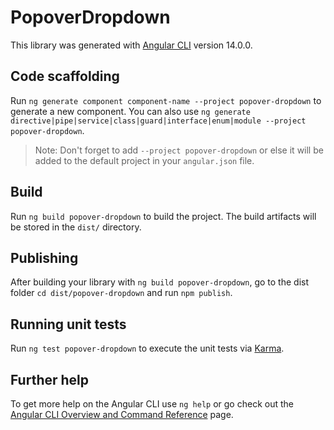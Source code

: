 # PopoverDropdown

This library was generated with [Angular CLI](https://github.com/angular/angular-cli) version 14.0.0.

## Code scaffolding

Run `ng generate component component-name --project popover-dropdown` to generate a new component. You can also use `ng generate directive|pipe|service|class|guard|interface|enum|module --project popover-dropdown`.
> Note: Don't forget to add `--project popover-dropdown` or else it will be added to the default project in your `angular.json` file. 

## Build

Run `ng build popover-dropdown` to build the project. The build artifacts will be stored in the `dist/` directory.

## Publishing

After building your library with `ng build popover-dropdown`, go to the dist folder `cd dist/popover-dropdown` and run `npm publish`.

## Running unit tests

Run `ng test popover-dropdown` to execute the unit tests via [Karma](https://karma-runner.github.io).

## Further help

To get more help on the Angular CLI use `ng help` or go check out the [Angular CLI Overview and Command Reference](https://angular.io/cli) page.
